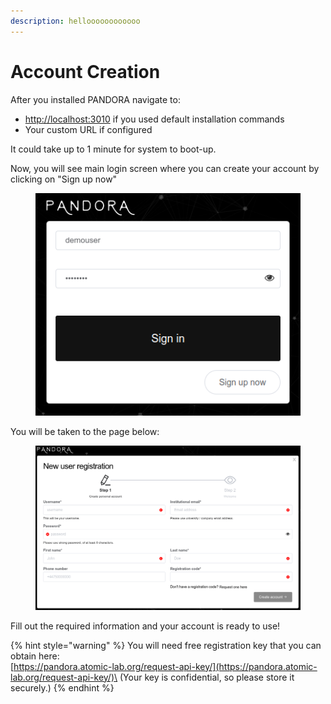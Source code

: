 ```yaml
---
description: helloooooooooooo
---
```


# Account Creation

After you installed PANDORA navigate to:

* [http://localhost:3010](http://localhost:3010) if you used default installation commands
* Your custom URL if configured

It could take up to 1 minute for system to boot-up.

Now, you will see main login screen where you can create  your account by clicking on "Sign up now"

<figure><img src="../../.gitbook/assets/login.png" alt=""><figcaption></figcaption></figure>

You will be taken to the page below:&#x20;

<figure><img src="../../.gitbook/assets/register.png" alt=""><figcaption></figcaption></figure>

Fill out the required information and your account is ready to use!&#x20;

{% hint style="warning" %}
You will need free registration key that you can obtain here:\
[https://pandora.atomic-lab.org/request-api-key/](https://pandora.atomic-lab.org/request-api-key/)\
(Your key is confidential, so please store it securely.)
{% endhint %}
